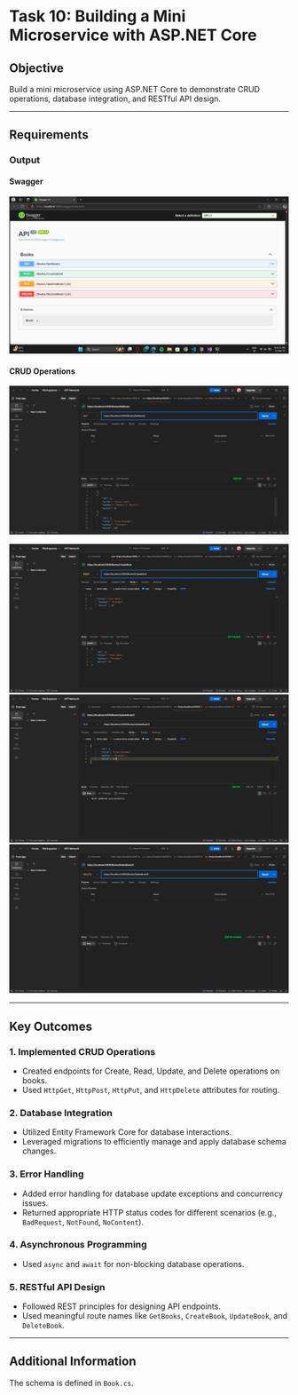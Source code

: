 # Task 10: Building a Mini Microservice with ASP.NET Core

## Objective
Build a mini microservice using ASP.NET Core to demonstrate CRUD operations, database integration, and RESTful API design.

---

## Requirements

### Output

#### Swagger
![Swagger UI](image.png)

#### CRUD Operations
![CRUD Operations](image-1.png)

![Screenshot 1](image-2.png)  
![Screenshot 2](image-3.png)  
![Screenshot 3](image-4.png)

---

## Key Outcomes

### 1. **Implemented CRUD Operations**
- Created endpoints for Create, Read, Update, and Delete operations on books.
- Used `HttpGet`, `HttpPost`, `HttpPut`, and `HttpDelete` attributes for routing.

### 2. **Database Integration**
- Utilized Entity Framework Core for database interactions.
- Leveraged migrations to efficiently manage and apply database schema changes.

### 3. **Error Handling**
- Added error handling for database update exceptions and concurrency issues.
- Returned appropriate HTTP status codes for different scenarios (e.g., `BadRequest`, `NotFound`, `NoContent`).

### 4. **Asynchronous Programming**
- Used `async` and `await` for non-blocking database operations.

### 5. **RESTful API Design**
- Followed REST principles for designing API endpoints.
- Used meaningful route names like `GetBooks`, `CreateBook`, `UpdateBook`, and `DeleteBook`.

---

## Additional Information
The schema is defined in `Book.cs`.
